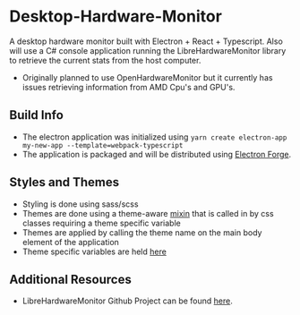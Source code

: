 # Desktop-Hardware-Monitor
A desktop hardware monitor built with Electron + React + Typescript. 
Also will use a C# console application running the LibreHardwareMonitor library to retrieve the current stats from the host computer.
- Originally planned to use OpenHardwareMonitor but it currently has issues retrieving information from AMD Cpu's and GPU's.

## Build Info
- The electron application was initialized using `yarn create electron-app my-new-app --template=webpack-typescript`
- The application is packaged and will be distributed using [Electron Forge](https://www.electronforge.io/).

## Styles and Themes
- Styling is done using sass/scss 
- Themes are done using a theme-aware [mixin](https://github.com/aapaetsch/Desktop-Hardware-Monitor/blob/master/src/styles/_mixins.scss) that is called in by css classes requiring a theme specific variable
- Themes are applied by calling the theme name on the main body element of the application
- Theme specific variables are held [here](https://github.com/aapaetsch/Desktop-Hardware-Monitor/blob/master/src/styles/_themes.scss)

## Additional Resources
- LibreHardwareMonitor Github Project can be found [here](https://github.com/LibreHardwareMonitor/LibreHardwareMonitor).

